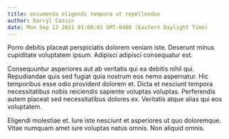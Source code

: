 ```yaml
---
title: assumenda eligendi tempora ut repellendus
author: Darryl Cassin
date: Mon Sep 13 2021 01:00:03 GMT-0400 (Eastern Daylight Time)
---
```

Porro debitis placeat perspiciatis dolorem veniam iste. Deserunt minus cupiditate voluptatem ipsum. Adipisci adipisci consequatur est.

 Consequuntur asperiores aut ab veritatis qui ea debitis nihil qui. Repudiandae quis sed fugiat quia nostrum eos nemo aspernatur. Hic temporibus esse odio provident dolorem et. Dicta et nesciunt tempora necessitatibus nobis reiciendis sapiente voluptas voluptas. Perferendis autem placeat sed necessitatibus dolores ex. Veritatis atque alias qui eos voluptatem.

 Eligendi molestiae et. Iure iste nesciunt et asperiores ut quo doloremque. Vitae numquam amet iure voluptas natus omnis. Non aliquid omnis.